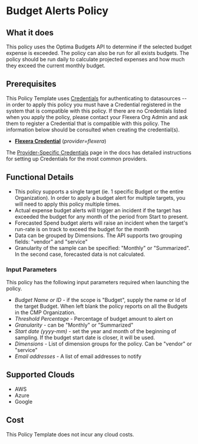 # Budget Alerts Policy

## What it does

This policy uses the Optima Budgets API to determine if the selected budget expense is exceeded. The policy can also be run for all exists budgets. The policy should be run daily to calculate projected expenses and how much they exceed the current monthly budget.

## Prerequisites

This Policy Template uses [Credentials](https://docs.flexera.com/flexera/EN/Automation/ManagingCredentialsExternal.htm) for authenticating to datasources -- in order to apply this policy you must have a Credential registered in the system that is compatible with this policy. If there are no Credentials listed when you apply the policy, please contact your Flexera Org Admin and ask them to register a Credential that is compatible with this policy. The information below should be consulted when creating the credential(s).

- [**Flexera Credential**](https://docs.flexera.com/flexera/EN/Automation/ProviderCredentials.htm) (*provider=flexera*)

The [Provider-Specific Credentials](https://docs.flexera.com/flexera/EN/Automation/ProviderCredentials.htm) page in the docs has detailed instructions for setting up Credentials for the most common providers.

## Functional Details

- This policy supports a single target (ie. 1 specific Budget or the entire Organization). In order to apply a budget alert for multiple targets, you will need to apply this policy multiple times.
- Actual expense budget alerts will trigger an incident if the target has exceeded the budget for any month of the period from Start to present.
- Forecasted Spend budget alerts will raise an incident when the target's run-rate is on track to exceed the budget for the month
- Data can be grouped by Dimensions. The API supports two grouping fields: "vendor" and "service"
- Granularity of the sample can be specified: "Monthly" or "Summarized". In the second case, forecasted data is not calculated.

### Input Parameters

This policy has the following input parameters required when launching the policy.

- *Budget Name or ID* - if the scope is "Budget", supply the name or Id of the target Budget. When left blank the policy reports on all the Budgets in the CMP Organization.
- *Threshold Percentage* - Percentage of budget amount to alert on
- *Granularity* - can be "Monthly" or "Summarized"
- *Start date (yyyy-mm)* - set the year and month of the beginning of sampling. If the budget start date is closer, it will be used.
- *Dimensions* - List of dimension groups for the policy. Can be "vendor" or "service"
- *Email addresses* - A list of email addresses to notify

## Supported Clouds

- AWS
- Azure
- Google

## Cost

This Policy Template does not incur any cloud costs.
